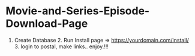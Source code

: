# Movie-and-Series-Episode-Download-Page
1. Create Database  2. Run Install page => https://yourdomain.com/install/  3. login to postal, make links.. enjoy.!!!
